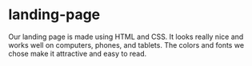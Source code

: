 # landing-page
Our landing page is made using HTML and CSS. It looks really nice and works well on computers, phones, and tablets. The colors and fonts we chose make it attractive and easy to read.
